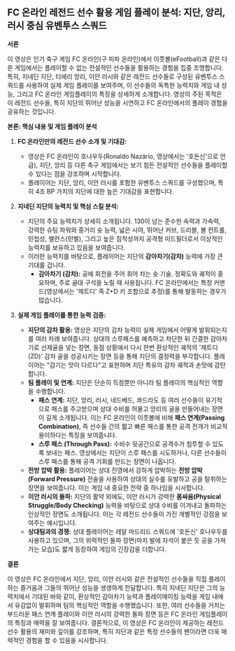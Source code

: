 ## FC 온라인 레전드 선수 활용 게임 플레이 분석: 지단, 앙리, 러시 중심 유벤투스 스쿼드

**서론**

이 영상은 인기 축구 게임 FC 온라인(구 피파 온라인)에서 이풋볼(eFootball)과 같은 다른 게임에서는 플레이할 수 없는 전설적인 선수들을 활용하는 경험을 집중 조명합니다. 특히, 지네딘 지단, 티에리 앙리, 이안 러시와 같은 레전드 선수들로 구성된 유벤투스 스쿼드를 사용하여 실제 게임 플레이를 보여주며, 이 선수들의 독특한 능력치와 게임 내 성능, 그리고 FC 온라인 게임플레이의 특징을 상세하게 소개합니다. 영상의 주된 목적은 이 레전드 선수들, 특히 지단의 뛰어난 성능을 시연하고 FC 온라인에서의 플레이 경험을 공유하는 것입니다.

**본론: 핵심 내용 및 게임 플레이 분석**

1.  **FC 온라인만의 레전드 선수 소개 및 기대감:**
    *   영상은 FC 온라인이 호나우두(Ronaldo Nazário, 영상에서는 '호돈신'으로 언급), 지단, 앙리 등 다른 축구 게임에서는 보기 힘든 전설적인 선수들을 플레이할 수 있다는 점을 강조하며 시작합니다.
    *   플레이어는 지단, 앙리, 이안 러시를 포함한 유벤투스 스쿼드를 구성했으며, 특히 4조 BP 가치의 지단에 대한 높은 기대감을 표현합니다.

2.  **지네딘 지단의 능력치 및 핵심 스킬 분석:**
    *   지단의 주요 능력치가 상세히 소개됩니다. 130이 넘는 준수한 속력과 가속력, 강력한 슈팅 파워와 중거리 슛 능력, 넓은 시야, 뛰어난 커브, 드리블, 볼 컨트롤, 민첩성, 밸런스(민벨), 그리고 높은 침착성까지 공격형 미드필더로서 이상적인 능력치를 보유하고 있음을 보여줍니다.
    *   이러한 능력치를 바탕으로, 플레이어는 지단의 **감아차기(감차)** 능력에 가장 큰 기대를 겁니다.
        *   **감아차기 (감차):** 공에 회전을 주어 휘어 차는 슛 기술. 정확도와 궤적이 중요하며, 주로 골대 구석을 노릴 때 사용됩니다. FC 온라인에서는 특정 커맨드(영상에서는 '제트디' 즉 Z+D 키 조합으로 추정)를 통해 발동하는 경우가 많습니다.

3.  **실제 게임 플레이를 통한 능력 검증:**
    *   **지단의 감차 활용:** 영상은 지단의 감차 능력이 실제 게임에서 어떻게 발휘되는지를 여러 차례 보여줍니다. 상대의 스루패스를 예측하고 차단한 뒤 간결한 감아차기로 선제골을 넣는 장면, 동점 상황에서 다시 한번 환상적인 궤적의 '제트디(ZD)' 감차 골을 성공시키는 장면 등을 통해 지단의 결정력을 부각합니다. 플레이어는 "감기는 맛이 다르다"고 표현하며 지단 특유의 감차 궤적과 손맛에 감탄합니다.
    *   **팀 플레이 및 연계:** 지단은 단순히 득점뿐만 아니라 팀 플레이의 핵심적인 역할을 수행합니다.
        *   **패스 연계:** 지단, 앙리, 러시, 네드베드, 콰드라도 등 여러 선수들이 유기적으로 패스를 주고받으며 상대 수비를 허물고 앙리의 골을 만들어내는 장면이 길게 소개됩니다. 이는 FC 온라인이 이풋볼에 비해 **패스 연계(Passing Combination)**, 즉 선수들 간의 짧고 빠른 패스를 통한 공격 전개가 비교적 용이하다는 특징을 보여줍니다.
        *   **스루 패스 (Through Pass):** 수비수 뒷공간으로 공격수가 침투할 수 있도록 보내는 패스. 영상에서는 지단이 스루 패스를 시도하거나, 다른 선수들이 스루 패스를 통해 공격 기회를 만드는 장면이 나옵니다.
    *   **전방 압박 활용:** 플레이어는 상대 진영에서 강하게 압박하는 **전방 압박(Forward Pressure)** 전술을 사용하여 상대의 실수를 유발하고 공을 탈취하는 장면을 보여줍니다. 이는 게임 내 중요한 전략 중 하나임을 시사합니다.
    *   **이안 러시의 돌파:** 지단의 활약 외에도, 이안 러시가 강력한 **몸싸움(Physical Struggle/Body Checking)** 능력을 바탕으로 상대 수비를 이겨내고 돌파하는 인상적인 장면도 소개됩니다. 이는 각 레전드 선수들이 가진 개별적인 강점을 보여주는 예시입니다.
    *   **상대팀과의 경쟁:** 상대 플레이어는 레알 마드리드 스쿼드에 '호돈신' 호나우두를 사용하고 있으며, 그의 위력적인 돌파 장면(마치 발에 자석이 붙은 듯 공을 가져가는 모습)도 짧게 등장하여 게임의 긴장감을 더합니다.

**결론**

이 영상은 FC 온라인에서 지단, 앙리, 이안 러시와 같은 전설적인 선수들을 직접 플레이하는 즐거움과 그들의 뛰어난 성능을 생생하게 전달합니다. 특히 지네딘 지단은 그의 능력치에서 기대된 바와 같이, 환상적인 감아차기 능력과 플레이메이킹 능력을 게임 내에서 유감없이 발휘하며 팀의 핵심적인 역할을 수행했습니다. 또한, 여러 선수들을 거치는 부드러운 패스 연계 플레이와 이안 러시의 강력한 돌파 장면 등은 FC 온라인 게임플레이의 특징과 매력을 잘 보여줍니다. 결론적으로, 이 영상은 FC 온라인이 제공하는 레전드 선수 활용의 재미와 깊이를 강조하며, 특히 지단과 같은 특정 선수들의 팬이라면 더욱 매력적인 경험을 할 수 있음을 시사합니다.